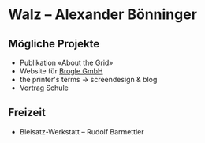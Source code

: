 # Walz – Alexander Bönninger

## Mögliche Projekte
* Publikation «About the Grid»
* Website für [Brogle GmbH](http://www.broglegmbh.ch/)
* the printer's terms → screendesign & blog
* Vortrag Schule

## Freizeit
* Bleisatz-Werkstatt – Rudolf Barmettler
